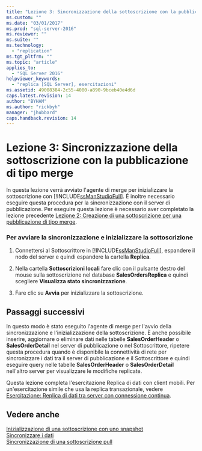 ```yaml
---
title: "Lezione 3: Sincronizzazione della sottoscrizione con la pubblicazione di tipo merge | Microsoft Docs"
ms.custom: ""
ms.date: "03/01/2017"
ms.prod: "sql-server-2016"
ms.reviewer: ""
ms.suite: ""
ms.technology: 
  - "replication"
ms.tgt_pltfrm: ""
ms.topic: "article"
applies_to: 
  - "SQL Server 2016"
helpviewer_keywords: 
  - "replica [SQL Server], esercitazioni"
ms.assetid: 49008384-2c55-4080-a890-9bceb40e4d6d
caps.latest.revision: 14
author: "BYHAM"
ms.author: "rickbyh"
manager: "jhubbard"
caps.handback.revision: 14
---
```

# Lezione 3: Sincronizzazione della sottoscrizione con la pubblicazione di tipo merge
In questa lezione verrà avviato l'agente di merge per inizializzare la sottoscrizione con [!INCLUDE[ssManStudioFull](../../includes/ssmanstudiofull-md.md)]. È inoltre necessario eseguire questa procedura per la sincronizzazione con il server di pubblicazione. Per eseguire questa lezione è necessario aver completato la lezione precedente [Lezione 2: Creazione di una sottoscrizione per una pubblicazione di tipo merge](../../relational-databases/replication/lesson-2-creating-a-subscription-to-the-merge-publication.md).  
  
### Per avviare la sincronizzazione e inizializzare la sottoscrizione  
  
1.  Connettersi al Sottoscrittore in [!INCLUDE[ssManStudioFull](../../includes/ssmanstudiofull-md.md)], espandere il nodo del server e quindi espandere la cartella **Replica**.  
  
2.  Nella cartella **Sottoscrizioni locali** fare clic con il pulsante destro del mouse sulla sottoscrizione nel database **SalesOrdersReplica** e quindi scegliere **Visualizza stato sincronizzazione**.  
  
3.  Fare clic su **Avvia** per inizializzare la sottoscrizione.  
  
## Passaggi successivi  
In questo modo è stato eseguito l'agente di merge per l'avvio della sincronizzazione e l'inizializzazione della sottoscrizione. È anche possibile inserire, aggiornare o eliminare dati nelle tabelle **SalesOrderHeader** o **SalesOrderDetail** nel server di pubblicazione o nel Sottoscrittore, ripetere questa procedura quando è disponibile la connettività di rete per sincronizzare i dati tra il server di pubblicazione e il Sottoscrittore e quindi eseguire query nelle tabelle **SalesOrderHeader** o **SalesOrderDetail** nell'altro server per visualizzare le modifiche replicate.  
  
Questa lezione completa l'esercitazione Replica di dati con client mobili. Per un'esercitazione simile che usa la replica transazionale, vedere [Esercitazione: Replica di dati tra server con connessione continua](../../relational-databases/replication/tutorial-replicating-data-between-continuously-connected-servers.md).  
  
## Vedere anche  
[Inizializzazione di una sottoscrizione con uno snapshot](../../relational-databases/replication/initialize-a-subscription-with-a-snapshot.md)  
[Sincronizzare i dati](../../relational-databases/replication/synchronize-data.md)  
[Sincronizzazione di una sottoscrizione pull](../../relational-databases/replication/synchronize-a-pull-subscription.md)  
  
  
  
